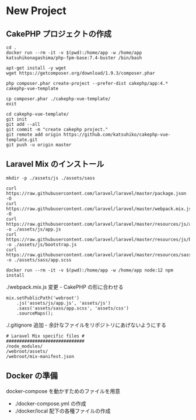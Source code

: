 # New Project

## CakePHP プロジェクトの作成

```
cd .
docker run --rm -it -v $(pwd):/home/app -w /home/app katsuhikonagashima/php-fpm-base:7.4-buster /bin/bash
```

```
apt-get install -y wget
wget https://getcomposer.org/download/1.9.3/composer.phar

php composer.phar create-project --prefer-dist cakephp/app:4.* cakephp-vue-template

cp composer.phar ./cakephp-vue-template/
exit
```

```
cd cakephp-vue-template/
git init
git add --all
git commit -m "create cakephp project."
git remote add origin https://github.com/katsuhiko/cakephp-vue-template.git
git push -u origin master
```


## Laravel Mix のインストール

```
mkdir -p ./assets/js ./assets/sass

curl https://raw.githubusercontent.com/laravel/laravel/master/package.json -O
curl https://raw.githubusercontent.com/laravel/laravel/master/webpack.mix.js -O
curl https://raw.githubusercontent.com/laravel/laravel/master/resources/js/app.js -o ./assets/js/app.js
curl https://raw.githubusercontent.com/laravel/laravel/master/resources/js/bootstrap.js -o ./assets/js/bootstrap.js
curl https://raw.githubusercontent.com/laravel/laravel/master/resources/sass/app.scss -o ./assets/sass/app.scss

docker run --rm -it -v $(pwd):/home/app -w /home/app node:12 npm install
```

./webpack.mix.js 変更 - CakePHP の形に合わせる

```
mix.setPublicPath('webroot')
    .js('assets/js/app.js', 'assets/js')
    .sass('assets/sass/app.scss', 'assets/css')
    .sourceMaps();
```

./.gitignore 追加 - 余計なファイルをリポジトリにあげないようにする

```
# Laravel Mix specific files #
##############################
/node_modules/
/webroot/assets/
/webroot/mix-manifest.json
```

## Docker の準備

docker-compose を動かすためのファイルを用意

- ./docker-compose.yml の作成
- ./docker/local 配下の各種ファイルの作成
